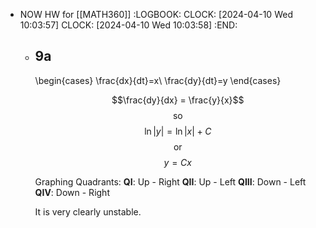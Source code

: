 - NOW HW for [[MATH360]]
  :LOGBOOK:
  CLOCK: [2024-04-10 Wed 10:03:57]
  CLOCK: [2024-04-10 Wed 10:03:58]
  :END:
	- ## 9a
	  \begin{cases}
	  \frac{dx}{dt}=x\\
	  \frac{dy}{dt}=y
	  \end{cases}
	  
	  $$\frac{dy}{dx} = \frac{y}{x}$$
	  $$\text{so}$$
	  $$\ln|y|=\ln|x|+C$$
	  $$\text{or}$$
	  $$y=Cx$$
	  
	  Graphing Quadrants:
	  **QI**:
	  Up - Right
	  **QII**:
	  Up - Left
	  **QIII**:
	  Down - Left
	  **QIV**:
	  Down - Right
	  
	  It is very clearly unstable.